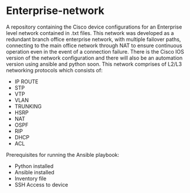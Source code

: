 # Enterprise-network
A repository containing the Cisco device configurations for an Enterprise level network contained in .txt files.
This network was developed as a redundant branch office enterprise network, with multiple failover paths, connecting to the main office network through NAT to ensure continuous operation even in the event of a connection failure.
There is the Cisco IOS version of the network configuration and there will also be an automation version using ansible and python soon.
This network comprises of L2/L3 networking protocols which consists of:
- IP ROUTE 
- STP
- VTP
- VLAN
- TRUNKING
- HSRP
- NAT
- OSPF
- RIP
- DHCP
- ACL

Prerequisites for running the Ansible playbook:
- Python installed
- Ansible installed
- Inventory file
- SSH Access to device

